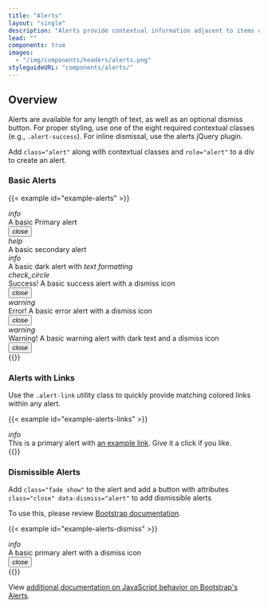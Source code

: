 ```yaml
---
title: "Alerts"
layout: "single"
description: "Alerts provide contextual information adjacent to items on the visible page. There are four types: error, warning, success, or informational."
lead: ""
components: true
images:
  - "/img/components/headers/alerts.png"
styleguideURL: "components/alerts/"
---
```


## Overview

Alerts are available for any length of text, as well as an optional dismiss button. For proper
styling, use one of the eight required contextual classes (e.g., `.alert-success`).
For inline dismissal, use the alerts jQuery plugin.

Add `class="alert"` along with contextual classes and `role="alert"` to a div to create an alert.

### Basic Alerts

{{< example id="example-alerts" >}}
<div class="alert alert-primary" role="alert">
  <i class="modus-icons mr-1" aria-hidden="true">info</i>
  <div>A basic Primary alert</div>
  <button type="button" class="close" data-dismiss="toast" aria-label="Close">
    <i class="modus-icons notranslate" aria-hidden="true">close</i>
  </button>
</div>
<div class="alert alert-secondary" role="alert">
  <i class="modus-icons mr-1" aria-hidden="true">help</i>
  <div>A basic secondary alert</div>
</div>
<div class="alert alert-dark" role="alert">
  <i class="modus-icons mr-1" aria-hidden="true">info</i>
  <div>A basic dark alert with <em>text formatting</em></div>
</div>
<div class="alert alert-success fade show" role="alert">
  <i class="modus-icons mr-1" aria-hidden="true">check_circle</i>
  <div>Success! A basic success alert with a dismiss icon</div>
  <button type="button" class="close" data-dismiss="alert">
    <i class="modus-icons notranslate" aria-hidden="true">close</i>
  </button>
</div>
<div class="alert alert-danger fade show" role="alert">
  <i class="modus-icons mr-1" aria-hidden="true">warning</i>
  <div>Error! A basic error alert with a dismiss icon</div>
  <button type="button" class="close" data-dismiss="alert">
    <i class="modus-icons notranslate" aria-hidden="true">close</i>
  </button>
</div>
<div class="alert alert-warning text-dark fade show" role="alert">
  <i class="modus-icons mr-1" aria-hidden="true">warning</i>
  <div>Warning! A basic warning alert with dark text and a dismiss icon</div>
  <button type="button" class="close" data-dismiss="alert">
    <i class="modus-icons notranslate" aria-hidden="true">close</i>
  </button>
</div>
{{</ example >}}

### Alerts with Links

Use the `.alert-link` utility class to quickly provide matching colored links within
any alert.

{{< example id="example-alerts-links" >}}
<div class="alert alert-primary" role="alert">
  <i class="modus-icons notranslate mr-1" aria-hidden="true">info</i>
  <div>
    This is a primary alert with <a href="#" class="alert-link">an example link</a>. Give it a
    click if you like.
  </div>
</div>
{{</ example >}}

<!--

### Alerts with Buttons

You can add a button to an alert using any button style. For best results with single line
alerts, use `.btn-sm`.

{{< example id="example-alerts-buttons" class="d-block" >}}
<div class="alert alert-primary" role="alert">
  <i class="modus-icons notranslate mr-1" aria-hidden="true">info</i>
  <div>A basic primary alert with a button</div>
  <a href="#" class="btn btn-sm btn-text-primary">Button</a>
</div>
{{</ example >}}

-->

### Dismissible Alerts

Add `class="fade show"` to the alert and add a button with attributes
`class="close" data-dismiss="alert"` to add dismissible alerts

To use this, please review [Bootstrap documentation](https://getbootstrap.com/docs/4.6/components/alerts/#dismissing).

{{< example id="example-alerts-dismiss" >}}
<div class="alert alert-primary fade show" role="alert">
  <i class="modus-icons notranslate mr-1" aria-hidden="true">info</i>
  <div>A basic primary alert with a dismiss icon</div>
  <button type="button" class="close" data-dismiss="alert" aria-label="Close">
    <i class="modus-icons notranslate" aria-hidden="true">close</i>
  </button>
</div>
{{</ example >}}

View [additional documentation on JavaScript behavior on Bootstrap's Alerts](https://getbootstrap.com/docs/4.6/components/alerts/#javascript-behavior).
